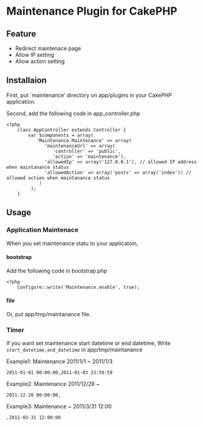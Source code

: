 # Maintenance Plugin for CakePHP #

## Feature ##

* Redirect maintenace page
* Allow IP setting
* Allow action setting

## Installaion ##

First, put `maintenance’ directory on app/plugins in your CakePHP application.

Second, add the following code in app_controller.php

    <?php
        class AppController extends Controller {
            var $components = array(
               'Maintenance.Maintenance' => array(
                  'maintenanceUrl' => array(
                     'controller' => 'public',
                     'action' => 'maintenance'),
                  'allowedIp' => array('127.0.0.1'), // allowed IP address when maintanance status
                  'allowedAction' => array('posts' => array('index')) // allowed action when maintanance status
                )
             );
        }

## Usage ##

### Application Maintenace ###

When you set maintenance statu to your applicatoin,

#### bootstrap ####

Add the following code in bootstrap.php

    <?php
        Configure::write('Maintenance.enable', true);

#### file ####

Or, put app/tmp/maintanance file.

### Timer ###

If you want set maintenance start datetime or end datetime, Write `start_datetime,end_datetime` in app/tmp/maintanance

Example1: Maintenance 2011/1/1 ~ 2011/1/3

    2011-01-01 00:00:00,2011-01-03 23:59:59

Example2: Maintenance 2011/12/28 ~

    2011-12-28 00:00:00,

Example3: Maintenance ~ 2011/3/31 12:00

    ,2011-03-31 12:00:00

